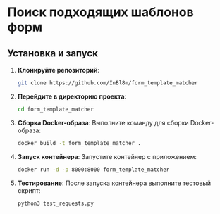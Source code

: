 # Поиск подходящих шаблонов форм

## Установка и запуск

1. **Клонируйте репозиторий**:
    ```bash
    git clone https://github.com/InBl8m/form_template_matcher
    ```

2. **Перейдите в директорию проекта**:
    ```bash
    cd form_template_matcher
    ```

3. **Сборка Docker-образа**:
    Выполните команду для сборки Docker-образа:
    ```bash
    docker build -t form_template_matcher .
    ```

4. **Запуск контейнера**:
    Запустите контейнер с приложением:
    ```bash
    docker run -d -p 8000:8000 form_template_matcher
    ```

5. **Тестирование**:
    После запуска контейнера выполните тестовый скрипт:
    ```bash
    python3 test_requests.py
    ```
